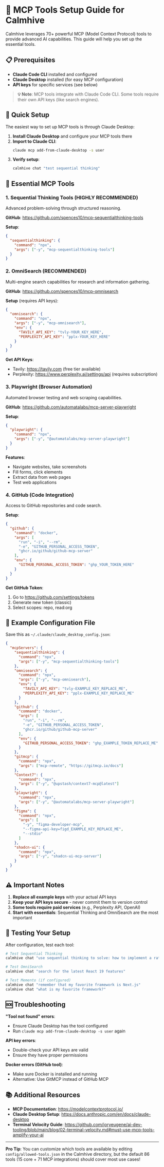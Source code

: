# 🔧 MCP Tools Setup Guide for Calmhive

Calmhive leverages 70+ powerful MCP (Model Context Protocol) tools to provide advanced AI capabilities. This guide will help you set up the essential tools.

## 📋 Prerequisites

- **Claude Code CLI** installed and configured
- **Claude Desktop** installed (for easy MCP configuration)
- **API keys** for specific services (see below)

> **💡 Note**: MCP tools integrate with Claude Code CLI. Some tools require their own API keys (like search engines).

## 🚀 Quick Setup

The easiest way to set up MCP tools is through Claude Desktop:

1. **Install Claude Desktop** and configure your MCP tools there
2. **Import to Claude CLI**: 
   ```bash
   claude mcp add-from-claude-desktop -s user
   ```
3. **Verify setup**: 
   ```bash
   calmhive chat "test sequential thinking"
   ```

## 🔑 Essential MCP Tools

### 1. **Sequential Thinking Tools** (HIGHLY RECOMMENDED)
Advanced problem-solving through structured reasoning.

**GitHub**: https://github.com/spences10/mcp-sequentialthinking-tools

**Setup**:
```json
{
  "sequentialthinking": {
    "command": "npx",
    "args": ["-y", "mcp-sequentialthinking-tools"]
  }
}
```

### 2. **OmniSearch** (RECOMMENDED) 
Multi-engine search capabilities for research and information gathering.

**GitHub**: https://github.com/spences10/mcp-omnisearch

**Setup** (requires API keys):
```json
{
  "omnisearch": {
    "command": "npx",
    "args": ["-y", "mcp-omnisearch"],
    "env": {
      "TAVILY_API_KEY": "tvly-YOUR_KEY_HERE",
      "PERPLEXITY_API_KEY": "pplx-YOUR_KEY_HERE"
    }
  }
}
```

**Get API Keys**:
- Tavily: https://tavily.com (free tier available)
- Perplexity: https://www.perplexity.ai/settings/api (requires subscription)

### 3. **Playwright** (Browser Automation)
Automated browser testing and web scraping capabilities.

**GitHub**: https://github.com/automatalabs/mcp-server-playwright

**Setup**:
```json
{
  "playwright": {
    "command": "npx",
    "args": ["-y", "@automatalabs/mcp-server-playwright"]
  }
}
```

**Features**:
- Navigate websites, take screenshots
- Fill forms, click elements  
- Extract data from web pages
- Test web applications

### 4. **GitHub** (Code Integration)
Access to GitHub repositories and code search.

**Setup**:
```json
{
  "github": {
    "command": "docker",
    "args": [
      "run", "-i", "--rm", 
      "-e", "GITHUB_PERSONAL_ACCESS_TOKEN",
      "ghcr.io/github/github-mcp-server"
    ],
    "env": {
      "GITHUB_PERSONAL_ACCESS_TOKEN": "ghp_YOUR_TOKEN_HERE"
    }
  }
}
```

**Get GitHub Token**: 
1. Go to https://github.com/settings/tokens
2. Generate new token (classic)
3. Select scopes: repo, read:org

## 📝 Example Configuration File

Save this as `~/.claude/claude_desktop_config.json`:

```json
{
  "mcpServers": {
    "sequentialthinking": {
      "command": "npx",
      "args": ["-y", "mcp-sequentialthinking-tools"]
    },
    "omnisearch": {
      "command": "npx",
      "args": ["-y", "mcp-omnisearch"],
      "env": {
        "TAVILY_API_KEY": "tvly-EXAMPLE_KEY_REPLACE_ME",
        "PERPLEXITY_API_KEY": "pplx-EXAMPLE_KEY_REPLACE_ME"
      }
    },
    "github": {
      "command": "docker",
      "args": [
        "run", "-i", "--rm",
        "-e", "GITHUB_PERSONAL_ACCESS_TOKEN",
        "ghcr.io/github/github-mcp-server"
      ],
      "env": {
        "GITHUB_PERSONAL_ACCESS_TOKEN": "ghp_EXAMPLE_TOKEN_REPLACE_ME"
      }
    },
    "gitmcp": {
      "command": "npx",
      "args": ["mcp-remote", "https://gitmcp.io/docs"]
    },
    "Context7": {
      "command": "npx",
      "args": ["-y", "@upstash/context7-mcp@latest"]
    },
    "playwright": {
      "command": "npx",
      "args": ["-y", "@automatalabs/mcp-server-playwright"]
    },
    "figma": {
      "command": "npx",
      "args": [
        "-y", "figma-developer-mcp",
        "--figma-api-key=figd_EXAMPLE_KEY_REPLACE_ME",
        "--stdio"
      ]
    },
    "shadcn-ui": {
      "command": "npx",
      "args": ["-y", "shadcn-ui-mcp-server"]
    }
  }
}
```

## ⚠️ Important Notes

1. **Replace all example keys** with your actual API keys
2. **Keep your API keys secure** - never commit them to version control
3. **Some tools require paid services** (e.g., Perplexity API, OpenAI)
4. **Start with essentials**: Sequential Thinking and OmniSearch are the most important

## 🧪 Testing Your Setup

After configuration, test each tool:

```bash
# Test Sequential Thinking
calmhive chat "use sequential thinking to solve: how to implement a rate limiter"

# Test OmniSearch
calmhive chat "search for the latest React 19 features"

# Test Memento (if configured)
calmhive chat "remember that my favorite framework is Next.js"
calmhive chat "what is my favorite framework?"
```

## 🆘 Troubleshooting

**"Tool not found" errors**: 
- Ensure Claude Desktop has the tool configured
- Run `claude mcp add-from-claude-desktop -s user` again

**API key errors**:
- Double-check your API keys are valid
- Ensure they have proper permissions

**Docker errors (GitHub tool)**:
- Make sure Docker is installed and running
- Alternative: Use GitMCP instead of GitHub MCP

## 📚 Additional Resources

- **MCP Documentation**: https://modelcontextprotocol.io/
- **Claude Desktop Setup**: https://docs.anthropic.com/en/docs/claude-desktop
- **Terminal Velocity Guide**: https://github.com/joryeugene/ai-dev-tooling/blob/main/blog/02-terminal-velocity.md#must-use-mcp-tools-amplify-your-ai

---

**Pro Tip**: You can customize which tools are available by editing `config/allowed-tools.json` in the Calmhive directory, but the default 86 tools (15 core + 71 MCP integrations) should cover most use cases!